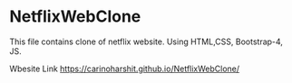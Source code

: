 # NetflixWebClone
This file contains clone of netflix website. Using HTML,CSS, Bootstrap-4, JS.

Wbesite Link
https://carinoharshit.github.io/NetflixWebClone/
